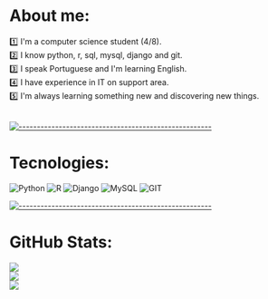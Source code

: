 # About me:
:one: I'm a computer science student (4/8).<br/>
:two: I know python, r, sql, mysql, django and git.<br/>
:three: I speak Portuguese and I'm learning English.<br/> 
:four: I have experience in IT on support area.<br/>
:five: I'm always learning something new and discovering new things.</a><br/><br>

[![-----------------------------------------------------](
https://raw.githubusercontent.com/andreasbm/readme/master/assets/lines/aqua.png)](https://github.com/BaseMax?tab=repositories)

# Tecnologies:
![Python](https://img.shields.io/badge/python-3670A0?style=for-the-badge&logo=python&logoColor=ffdd54) 
![R](https://img.shields.io/badge/r-%23276DC3.svg?style=for-the-badge&logo=r&logoColor=white) 
![Django](https://img.shields.io/badge/django-%23092E20.svg?style=for-the-badge&logo=django&logoColor=white) 
![MySQL](https://img.shields.io/badge/mysql-%2300f.svg?style=for-the-badge&logo=mysql&logoColor=white)
![GIT](https://img.shields.io/badge/GIT-E44C30?style=for-the-badge&logo=git&logoColor=white)<br>

[![-----------------------------------------------------](
https://raw.githubusercontent.com/andreasbm/readme/master/assets/lines/aqua.png)](https://github.com/BaseMax?tab=repositories)<br>

# GitHub Stats:
![](https://github-readme-stats.vercel.app/api?username=codinghemp&theme=great-gatsby&hide_border=false&include_all_commits=true&count_private=true)<br/>
![](https://github-readme-streak-stats.herokuapp.com/?user=codinghemp&theme=great-gatsby&hide_border=false)<br/>
![](https://github-readme-stats.vercel.app/api/top-langs/?username=codinghemp&theme=great-gatsby&hide_border=false&include_all_commits=true&count_private=true&layout=compact)
<!-- Proudly created with GPRM ( https://gprm.itsvg.in ) -->
